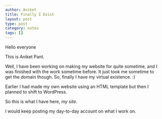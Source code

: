 ```yaml
---
author: Aniket
title: Finally I Exist
layout: post
type: post
category: notes
tags: []
---
```

Hello everyone

This is Aniket Pant.

Well, I have been working on making my website for quite sometime, and I was finished with the work sometime before. It just took me sometime to get the domain though. So, finally I have my virtual existence. :)

Earlier I had made my own website using an HTML template but then I planned to shift to WordPress.

So this is what I have here, _my site_.

I would keep posting my day-to-day account on what I work on.